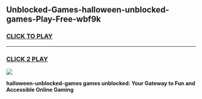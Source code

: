 
## Unblocked-Games-halloween-unblocked-games-Play-Free-wbf9k
<h3>
<a href="https://premium76.site?title=halloween-unblocked-games&ref=09A">CLICK TO PLAY</a></h3>
<hr>

<h3>
<a href="https://premium76.site?title=halloween-unblocked-games&ref=09A">CLICK 2 PLAY</a>
  
</h3>

<a href="https://premium76.site?title=halloween-unblocked-games&ref=09A"><img src="https://clearcache.store/games.png"></a>


**halloween-unblocked-games games unblocked: Your Gateway to Fun and Accessible Online Gaming**
